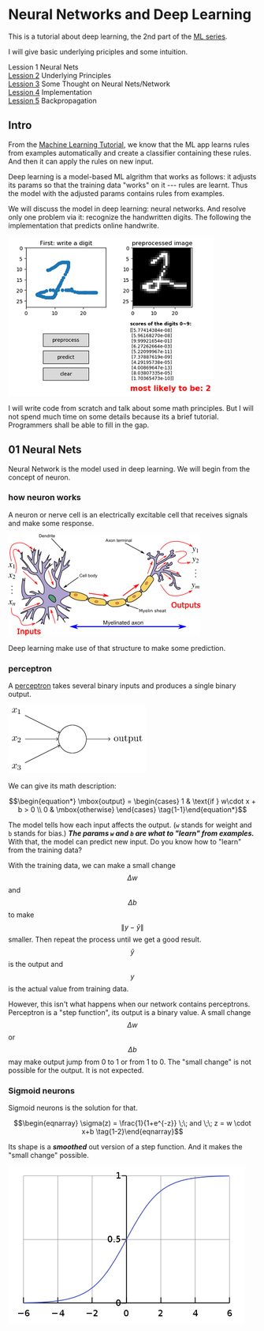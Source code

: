 <script id="MathJax-script" async src="https://cdn.jsdelivr.net/npm/mathjax@3/es5/tex-mml-chtml.js"></script>

# Neural Networks and Deep Learning

This is a tutorial about deep learning, the 2nd part of
the [ML series](../ml_tutorials/ml_tutorials.md).

I will give basic underlying priciples and some intuition.

Lession 1 Neural Nets  
[Lession 2](./cost_function_math.md) Underlying Principles  
[Lession 3](./some_thought.md) Some Thought on Neural Nets/Network  
[Lession 4](./implementation.md) Implementation  
[Lession 5](./backpropagation.md) Backpropagation

## Intro

From the [Machine Learning Tutorial](../ml_tutorials/ml_tutorials.md), we know that
the ML app learns rules from examples automatically and create a classifier
containing these rules. And then it can apply the rules on new input.

Deep learning is a model-based ML algrithm that
works as follows: it adjusts its params so that
the training data "works" on it --- rules are learnt.
Thus the model with the adjusted params contains rules from examples.

We will discuss the model in deep learning: neural networks.
And resolve only one problem via it: recognize the handwritten digits.
The following the implementation that predicts online handwrite.

![handwritten online](./pic/hw_online.png)

I will write code from scratch and talk about some math principles.
But I will not spend much time on some details because its a brief tutorial.
Programmers shall be able to fill in the gap.

## 01 Neural Nets

Neural Network is the model used in deep learning.
We will begin from the concept of neuron.

### how neuron works

A neuron or nerve cell is an electrically excitable cell
that receives signals and make some response.

![Neuron](./pic/Neuron.png)

Deep learning make use of that structure to make some prediction.

### perceptron

A [perceptron](https://en.wikipedia.org/wiki/Perceptron)
takes several binary inputs and produces a single binary output.

![perceptron image](./pic/perceptron.png)

We can give its math description:

$$\begin{equation*}
  \mbox{output} =
    \begin{cases}
      1 & \text{if } w\cdot x + b > 0 \\
      0 & \mbox{otherwise}
    \end{cases}
\tag{1-1}\end{equation*}$$

The model tells how each input affects the output.
(`w` stands for weight and `b` stands for bias.)
***The params `w` and `b` are what to "learn" from examples.***
With that, the model can predict new input.
Do you know how to "learn" from the training data?

With the training data, we can make a small change
$$\Delta w$$ and $$\Delta b$$ to make $$\|y - \hat{y}\|$$ smaller.
Then repeat the process until we get a good result.
$$\hat{y}$$ is the output and $$y$$ is the actual value from training data.

However, this isn't what happens when our network contains perceptrons.
Perceptron is a "step function", its output is a binary value.
A small change $$\Delta w$$ or $$\Delta b$$ may make output jump from 0 to 1 or from 1 to 0.
The "small change" is not possible for the output. It is not expected.

### Sigmoid neurons

Sigmoid neurons is the solution for that.

$$\begin{eqnarray}
  \sigma(z) = \frac{1}{1+e^{-z}} \;\; and \;\; z = w \cdot x+b
\tag{1-2}\end{eqnarray}$$

Its shape is a ***smoothed*** out version of a step function. And it makes the "small change" possible.

![the sigmoid function](./pic/Logistic-curve.png)
